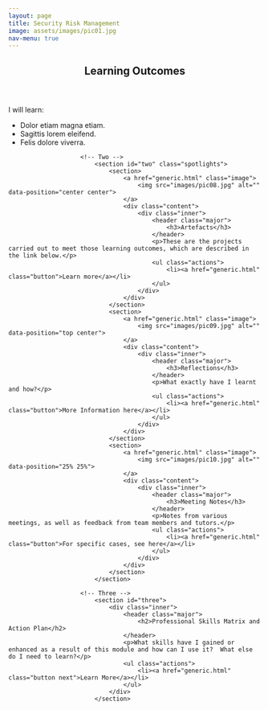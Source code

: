 ```yaml
---
layout: page
title: Security Risk Management
image: assets/images/pic01.jpg
nav-menu: true
---
```


<!-- Main -->
<div id="main" class="alt">
						<!-- One -->
							<section id="one">
								<div class="inner">
									<header class="major">
										<h2>Learning Outcomes</h2>
									</header>
									<p>I will learn:</p>
									<ul>
										<li>Dolor etiam magna etiam.</li>
										<li>Sagittis lorem eleifend.</li>
										<li>Felis dolore viverra.</li>
									</ul>
								</div>
							</section>

						<!-- Two -->
							<section id="two" class="spotlights">
								<section>
									<a href="generic.html" class="image">
										<img src="images/pic08.jpg" alt="" data-position="center center">
									</a>
									<div class="content">
										<div class="inner">
											<header class="major">
												<h3>Artefacts</h3>
											</header>
											<p>These are the projects carried out to meet those learning outcomes, which are described in the link below.</p>
											<ul class="actions">
												<li><a href="generic.html" class="button">Learn more</a></li>
											</ul>
										</div>
									</div>
								</section>
								<section>
									<a href="generic.html" class="image">
										<img src="images/pic09.jpg" alt="" data-position="top center">
									</a>
									<div class="content">
										<div class="inner">
											<header class="major">
												<h3>Reflections</h3>
											</header>
											<p>What exactly have I learnt and how?</p>
											<ul class="actions">
												<li><a href="generic.html" class="button">More Information here</a></li>
											</ul>
										</div>
									</div>
								</section>
								<section>
									<a href="generic.html" class="image">
										<img src="images/pic10.jpg" alt="" data-position="25% 25%">
									</a>
									<div class="content">
										<div class="inner">
											<header class="major">
												<h3>Meeting Notes</h3>
											</header>
											<p>Notes from various meetings, as well as feedback from team members and tutors.</p>
											<ul class="actions">
												<li><a href="generic.html" class="button">For specific cases, see here</a></li>
											</ul>
										</div>
									</div>
								</section>
							</section>

						<!-- Three -->
							<section id="three">
								<div class="inner">
									<header class="major">
										<h2>Professional Skills Matrix and Action Plan</h2>
									</header>
									<p>What skills have I gained or enhanced as a result of this module and how can I use it?  What else do I need to learn?</p>
									<ul class="actions">
										<li><a href="generic.html" class="button next">Learn More</a></li>
									</ul>
								</div>
							</section>
</div>
